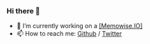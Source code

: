 ### Hi there 👋

- 🔭 I’m currently working on a [[Memowise.IO]](https://memowise.io)
- 📫 How to reach me: [Github](https://github.com/xiangst0816) / [Twitter](https://twitter.com/sootao)
